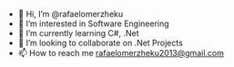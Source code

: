 - 👋 Hi, I’m @rafaelomerzheku
- 👀 I’m interested in Software Engineering
- 🌱 I’m currently learning C#, .Net
- 💞️ I’m looking to collaborate on .Net Projects
- 📫 How to reach me rafaelomerzheku2013@gmail.com

<!---
rafaelomerzheku/rafaelomerzheku is a ✨ special ✨ repository because its `README.md` (this file) appears on your GitHub profile.
You can click the Preview link to take a look at your changes.
--->
